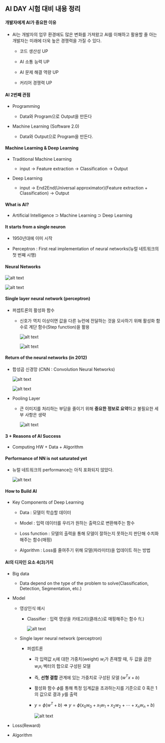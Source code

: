 ## AI DAY 시험 대비 내용 정리

#### 개발자에게 AI가 중요한 이유

- AI는 개발자의 업무 환경에도 많은 변화를 가져왔고 AI를 이해하고 활용할 줄 아는 개발자는 미래에 더욱 높은 경쟁력을 가질 수 있다.

  - 코드 생산성 UP

  - AI 소통 능력 UP

  - AI 문제 해결 역량 UP

  - 커리어 경쟁력 UP


#### AI 2번째 관점

- Programming

  - Data와 Program으로 Output을 만든다

- Machine Learning (Software 2.0)

  - Data와 Output으로 Program을 만든다.


#### Machine Learning & Deep Learning

- Traditional Machine Learning

  - input → Feature extraction → Classification → Output

- Deep Learning

  - input → End2End(Universal approximator)(Feature extraction + Classification) → Output


#### What is AI?

- Artificial Intelligence ⊃ Machine Learning ⊃ Deep Learning


#### It starts from a single neuron

- 1950년대에 이미 시작

- Perceptron : First real implementation of neural networks(뉴럴 네트워크의 첫 번째 시행)


#### Neural Networks

  ![alt text](./images/image_00.png)

  ![alt text](./images/image_01.png)


#### Single layer neural network (perceptron)

- 퍼셉트론의 활성화 함수

  - 신호가 역치 이상이면 값을 다른 뉴런에 전달하는 것을 모사하기 위해 활성화 함수로 계단 함수(Step function)을 활용

    ![alt text](./images/image_02.png)

    ![alt text](./images/image_03.png)


#### Return of the neural networks (in 2012)

- 합성곱 신경망 (CNN : Convolution Neural Networks)

  ![alt text](./images/image_04.png)

  ![alt text](./images/image_05.png)


- Pooling Layer

  - 큰 이미지를 처리하는 부담을 줄이기 위해 **중요한 정보로 요약**하고 불필요한 세부 사항은 생략

    ![alt text](./images/image_06.png)


#### 3 + Reasons of AI Success

- Computing HW + Data + Algorithm


#### Performance of NN is not saturated yet

- 뉴럴 네트워크의 performance는 아직 포화되지 않았다.

  ![alt text](./images/image_07.png)


#### How to Build AI

- Key Components of Deep Learning

  - Data : 모델이 학습할 데이터

  - Model : 입력 데이터를 우리가 원하는 출력으로 변환해주는 함수

  - Loss function : 모델의 출력을 통해 모델이 잘하는지 못하는지 판단해 수치화해주는 함수(매핑)

  - Algorithm : Loss를 줄여주기 위해 모델(파라미터)을 업데이트 하는 방법


#### AI의 디자인 요소 4(3)가지

- Big data

  - Data depend on the type of the problem to solve(Classification, Detection, Segmentation, etc.)

- Model

  - 영상인식 예시

    - Classifier : 입력 영상을 카테고리(클래스)로 매핑해주는 함수 f(.)

      ![alt text](./images/image_08.png)

  - Single layer neural network (perceptron)

    - 퍼셉트론

      - 각 입력값 $x_i$에 대한 가중치(weight) $w_i$가 존재할 때, 두 값을 곱한 $w_ix_i$ 벡터의 합으로 구성된 모델

      - 즉, **선형 결합** 관계에 있는 가중치로 구성된 모델 ($w^Tx + b$)

      - 활성화 함수 $\phi$를 통해 특정 임계값을 초과하는지를 기준으로 0 혹은 1의 값으로 결과 $y$를 출력

      - $y = \phi(w^T + b)$ ⇒ $y = \phi(x_0w_0 + x_1w_1 + x_2w_2 + \cdots + x_nw_n + b)$

        ![alt text](./images/image_09.png)
      

- Loss(Reward)

- Algorithm